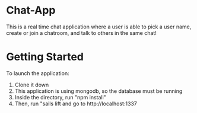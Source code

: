 # Chat-App

This is a real time chat application where a user is able to pick a user name, create or join a chatroom, and talk to others in the same chat!

# Getting Started

To launch the application: 
1. Clone it down 
2. This application is using mongodb, so the database must be running 
3. Inside the directory, run "npm install" 
4. Then, run "sails lift and go to http://localhost:1337
